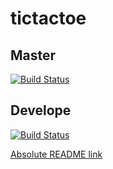 ﻿# tictactoe

## Master
[![Build Status](https://travis-ci.org/swagfish/TicTacToe.svg?branch=master)](https://travis-ci.org/swagfish/tictactoe)

## Develope
[![Build Status](https://travis-ci.org/swagfish/TicTacToe.svg?branch=develope)](https://travis-ci.org/swagfish/tictactoe)

[Absolute README link](https://arcane-tundra-47758.herokuapp.com/)
